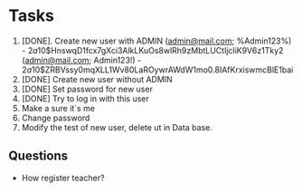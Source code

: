 # Tasks 
1.  [DONE]. Create new user with ADMIN 
        (admin@mail.com; %Admin123%) - $2a$10$HnswqD1fcx7gXci3AlkLKuOs8wlRh9zMbtLUCtIjcliK9V6z1Tky2
        (admin@mail.com; Admin123!) - $2a$10$ZRBVssy0mqXLL1Wv80LaROywrAWdW1mo0.8IAfKrxiswmcBlE1bai
2. [DONE] Create new user without ADMIN
3. [DONE] Set password for new user
4. [DONE] Try to log in with this user
5. Make a sure it`s me
6. Change password
7. Modify the test of new user, delete ut in Data base.

[//]: # (### Afet pull: Git -> Uncommitted Changes -> Unstash Changes; )

## Questions

- How register teacher? 
